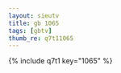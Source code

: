 ```yaml
--- 
layout: sieutv
title: gb 1065
tags: [gbtv]
thumb_re: q7t11065
---
```

{% include q7t1 key="1065" %} 
